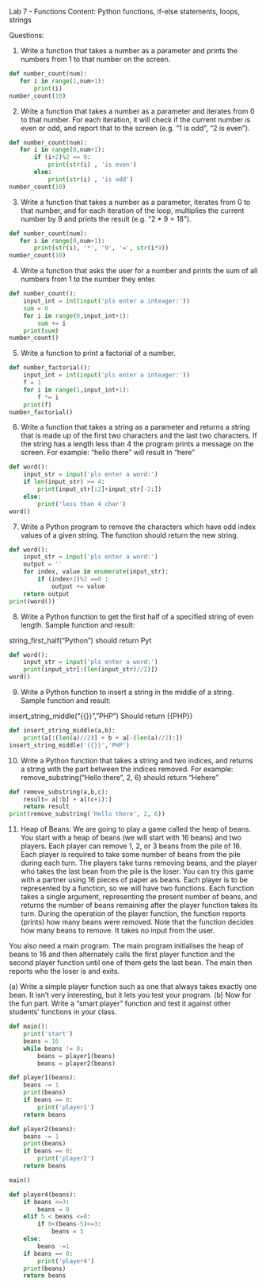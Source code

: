 Lab 7 - Functions
Content: Python functions, if-else statements, loops, strings
 
Questions:

1. Write a function that takes a number as a parameter and prints the
numbers from 1 to that number on the screen.
```py
def number_count(num):
   for i in range(1,num+1):
       print(i)
number_count(10)
```

2. Write a function that takes a number as a parameter and iterates from 0
to that number. For each iteration, it will check if the current number is even or odd,
and report that to the screen (e.g. “1 is odd”, “2 is even”).
```py
def number_count(num):
   for i in range(0,num+1):
       if (i+2)%2 == 0:
           print(str(i) , 'is even')
       else:
           print(str(i) , 'is odd')
number_count(10)
```

3. Write a function that takes a number as a parameter, iterates from 0 to
that number, and for each iteration of the loop, multiplies the current number by 9
and prints the result (e.g. “2 * 9 = 18”).
```py
def number_count(num):
   for i in range(0,num+1):
       print(str(i), '*', '9', '=', str(i*9))
number_count(10)
```

4. Write a function that asks the user for a number and prints the sum of all
numbers from 1 to the number they enter.
```py
def number_count():
    input_int = int(input('pls enter a inteager:'))
    sum = 0
    for i in range(0,input_int+1):
        sum += i
    print(sum)
number_count()

```

5. Write a function to print a factorial of a number.
```py
def number_factorial():
    input_int = int(input('pls enter a inteager:'))
    f = 1
    for i in range(1,input_int+1):
        f *= i
    print(f)
number_factorial()

```

6. Write a function that takes a string as a parameter and returns a string that is made up of the first two characters and the last two characters. If the string has a length less than 4 the program prints a message on the screen. For example: “hello there” will result in “here”
```py
def word():
    input_str = input('pls enter a word:')
    if len(input_str) >= 4:
        print(input_str[:2]+input_str[-2:])
    else:
        print('less than 4 char')
word()
```

7. Write a Python program to remove the characters which have odd index
values of a given string. The function should return the new string.
```py
def word():
    input_str = input('pls enter a word:')
    output = ''
    for index, value in enumerate(input_str):
        if (index+2)%2 ==0 :
            output += value
    return output
print(word())
```

8. Write a Python function to get the first half of a specified string of even length.
Sample function and result: 

string_first_half(“Python”) 
should return Pyt
```py
def word():
    input_str = input('pls enter a word:')
    print(input_str[:(len(input_str)//2)])
word()
```

9. Write a Python function to insert a string in the middle of a string.
Sample function and result: 

insert_string_middle(“{{}}”,”PHP”)
Should return {{PHP}}

```py
def insert_string_middle(a,b):
    print(a[:(len(a)//2)] + b + a[-(len(a)//2):])
insert_string_middle('{{}}','PHP')
```

10. Write a Python function that takes a string and two indices, and returns
a string with the part between the indices removed.
For example: remove_substring(“Hello there”, 2, 6) should return “Hehere”

```py
def remove_substring(a,b,c):
    result= a[:b] + a[(c+1):]
    return result
print(remove_substring('Hello there', 2, 6))
```

11. Heap of Beans:
We are going to play a game called the heap of beans. You start with a heap of beans (we will start with 16 beans) and two players. Each player can remove 1, 2, or 3 beans from the pile of 16. Each player is required to take some number of beans from the pile during each turn. The players take turns removing beans, and the player who takes the last bean from the pile is the loser. You can try this game with a partner using 16 pieces of paper as beans.
Each player is to be represented by a function, so we will have two functions. Each function takes a single argument, representing the present number of beans, and returns the number of beans remaining after the player function takes its turn. During the operation of the player function, the function reports (prints) how many beans were removed. Note that the function decides how many beans to remove. It takes no input from the user.

You also need a main program. The main program initialises the heap of beans to
16 and then alternately calls the first player function and the second player function
until one of them gets the last bean. The main then reports who the loser is and exits.

(a) Write a simple player function such as one that always takes exactly one bean. It
isn’t very interesting, but it lets you test your program.
(b) Now for the fun part. Write a “smart player” function and test it against other
students’ functions in your class.


```py
def main():
    print('start')
    beans = 16
    while beans != 0:
        beans = player1(beans)
        beans = player2(beans)

def player1(beans):
    beans -= 1
    print(beans)
    if beans == 0:
        print('player1')
    return beans

def player2(beans):
    beans -= 1
    print(beans)
    if beans == 0:
        print('player2')
    return beans

main()
```

```py
def player4(beans):
    if beans <=3:
        beans = 0
    elif 5 < beans <=8:
        if 0<(beans-5)<=3:
            beans = 5
    else:
        beans -=1
    if beans == 0:
        print('player4')
    print(beans)
    return beans
```

